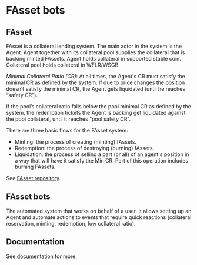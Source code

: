 # FAsset bots

## FAsset
FAsset is a collateral lending system. The main actor in the system is the Agent. Agent together with its collateral pool supplies the collateral that is backing minted FAssets. Agent holds collateral in supported stable coin. Collateral pool holds collateral in WFLR/WSGB.

*Minimal Collateral Ratio (CR)*: At all times, the Agent's CR must satisfy the minimal CR as defined by the system. If due to price changes the position doesn’t satisfy the minimal CR, the Agent gets liquidated (until he reaches “safety CR”).

If the pool’s collateral ratio falls below the pool minimal CR as defined by the system, the redemption tickets the Agent is backing get liquidated against the pool collateral, until it reaches “pool safety CR”.

There are three basic flows for the FAsset system:

- Minting: the process of creating (minting) fAssets.
- Redemption: the process of destroying (burning) fAssets.
- Liquidation: the process of selling a part (or all) of an agent's position in a way that will have it satisfy the Min CR. Part of this operation includes burning FAssets.

See [FAsset repository](https://gitlab.com/flarenetwork/fasset).

## FAsset bots

The automated system that works on behalf of a user. It allows setting up an Agent and automate actions to events that require quick reactions (collateral reservation, minting, redemption, low collateral ratio).

## Documentation
See [documentation](./docs/README.md) for more.